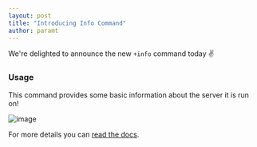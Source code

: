 ```yaml
---
layout: post
title: "Introducing Info Command"
author: paramt
---
```


We're delighted to announce the new `+info` command today :v:

### Usage

This command provides some basic information about the server it is run on!

![image](https://user-images.githubusercontent.com/23563074/58526619-82740180-819d-11e9-9f82-d5d46a72e3ff.png)

For more details you can [read the docs](./commands.md#basic).
